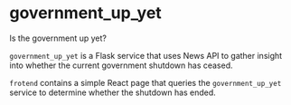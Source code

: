 # government_up_yet

Is the government up yet?

`government_up_yet` is a Flask service that uses News API to gather insight into whether the current government shutdown has ceased.

`frotend` contains a simple React page that queries the `government_up_yet` service to determine whether the shutdown has ended.

